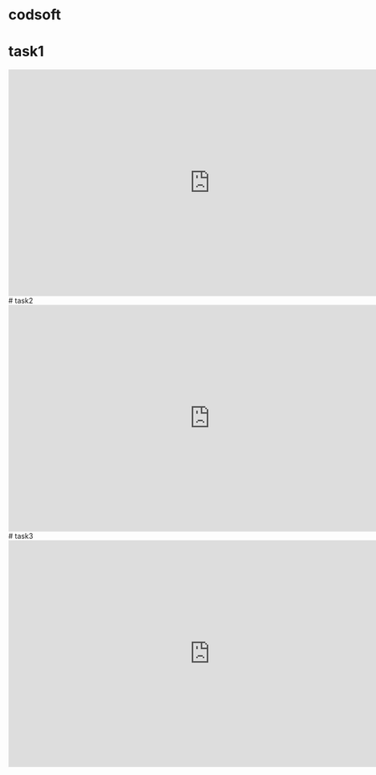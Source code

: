 # codsoft
# task1
<iframe style="border: 1px solid rgba(0, 0, 0, 0.1);" width="800" height="450" src="https://www.figma.com/embed?embed_host=share&url=https%3A%2F%2Fwww.figma.com%2Ffile%2FrNVmMfmgzp3EDk0KZYMEJA%2FUntitled%3Ftype%3Ddesign%26node-id%3D0%253A1%26mode%3Ddesign%26t%3DXfVDNQwxKeAmtOw8-1" allowfullscreen></iframe>
# task2
<iframe style="border: 1px solid rgba(0, 0, 0, 0.1);" width="800" height="450" src="https://www.figma.com/embed?embed_host=share&url=https%3A%2F%2Fwww.figma.com%2Ffile%2FrNVmMfmgzp3EDk0KZYMEJA%2FUntitled%3Ftype%3Ddesign%26node-id%3D21%253A2%26mode%3Ddesign%26t%3DXfVDNQwxKeAmtOw8-1" allowfullscreen></iframe>
# task3
<iframe style="border: 1px solid rgba(0, 0, 0, 0.1);" width="800" height="450" src="https://www.figma.com/embed?embed_host=share&url=https%3A%2F%2Fwww.figma.com%2Ffile%2FrNVmMfmgzp3EDk0KZYMEJA%2FUntitled%3Ftype%3Ddesign%26node-id%3D73%253A22%26mode%3Ddesign%26t%3DXfVDNQwxKeAmtOw8-1" allowfullscreen></iframe>
